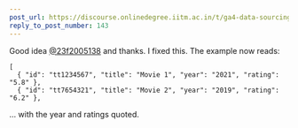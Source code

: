 ```yaml
---
post_url: https://discourse.onlinedegree.iitm.ac.in/t/ga4-data-sourcing-discussion-thread-tds-jan-2025/165959/149
reply_to_post_number: 143
---
```

Good idea [@23f2005138](/u/23f2005138) and thanks. I fixed this. The example now reads:

```
[
  { "id": "tt1234567", "title": "Movie 1", "year": "2021", "rating": "5.8" },
  { "id": "tt7654321", "title": "Movie 2", "year": "2019", "rating": "6.2" },

```

… with the year and ratings quoted.